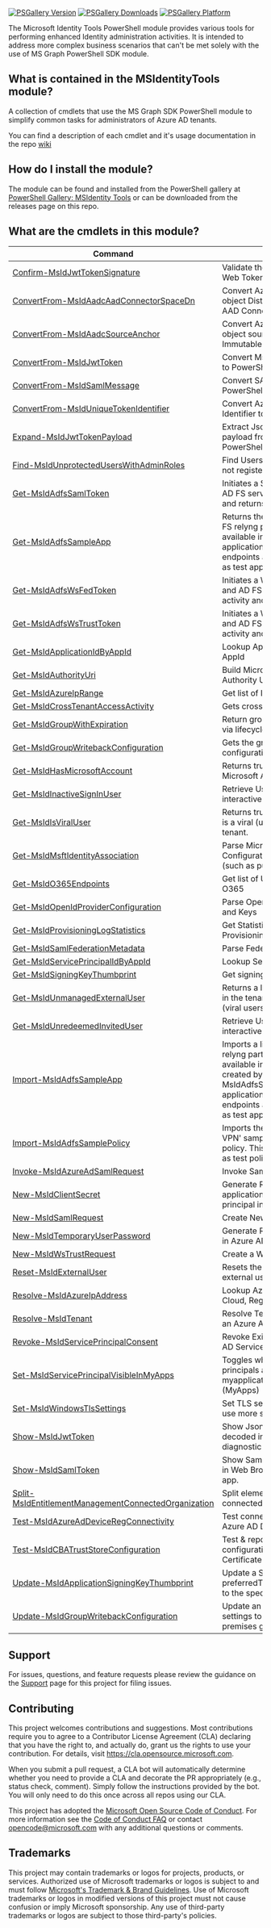 [![PSGallery Version](https://img.shields.io/powershellgallery/v/MSIdentityTools.svg?style=flat&logo=powershell&label=PSGallery%20Version)](https://www.powershellgallery.com/packages/MSIdentityTools) 
[![PSGallery Downloads](https://img.shields.io/powershellgallery/dt/MSIdentityTools.svg?style=flat&logo=powershell&label=PSGallery%20Downloads)](https://www.powershellgallery.com/packages/MSIdentityTools)
[![PSGallery Platform](https://img.shields.io/powershellgallery/p/MSIdentityTools.svg?style=flat&logo=powershell&label=PSGallery%20Platform)](https://www.powershellgallery.com/packages/MSIdentityTools)

The Microsoft Identity Tools PowerShell module provides various tools for performing enhanced Identity administration activities. It is intended to address more complex business scenarios that can't be met solely with the use of MS Graph PowerShell SDK module.

## What is contained in the MSIdentityTools module?
A collection of cmdlets that use the MS Graph SDK PowerShell module to simplify common tasks for administrators of Azure AD tenants.

You can find a description of each cmdlet and it's usage documentation in the repo [wiki](https://github.com/AzureAD/MSIdentityTools/wiki)
  
## How do I install the module?
 
The module can be found and installed from the PowerShell gallery at [PowerShell Gallery: MSIdentity Tools](https://www.powershellgallery.com/packages/MSIdentityTools) or can be downloaded from the releases page on this repo.

## What are the cmdlets in this module?

| Command | Synopsys |
| --- | --- |
| [Confirm-MsIdJwtTokenSignature](../../wiki/Confirm-MsIdJwtTokenSignature) | Validate the digital signature for JSON Web Token. |
| [ConvertFrom-MsIdAadcAadConnectorSpaceDn](../../wiki/ConvertFrom-MsIdAadcAadConnectorSpaceDn) | Convert Azure AD connector space object Distinguished Name (DN) in AAD Connect |
| [ConvertFrom-MsIdAadcSourceAnchor](../../wiki/ConvertFrom-MsIdAadcSourceAnchor) | Convert Azure AD Connect metaverse object sourceAnchor or Azure AD ImmutableId to sourceGuid. |
| [ConvertFrom-MsIdJwtToken](../../wiki/ConvertFrom-MsIdJwtToken) | Convert Msft Identity token structure to PowerShell object. |
| [ConvertFrom-MsIdSamlMessage](../../wiki/ConvertFrom-MsIdSamlMessage) | Convert SAML Message structure to PowerShell object. |
| [ConvertFrom-MsIdUniqueTokenIdentifier](../../wiki/ConvertFrom-MsIdUniqueTokenIdentifier) | Convert Azure AD Unique Token Identifier to Request Id. |
| [Expand-MsIdJwtTokenPayload](../../wiki/Expand-MsIdJwtTokenPayload) | Extract Json Web Token (JWT) payload from JWS structure to PowerShell object. |
| [Find-MsIdUnprotectedUsersWithAdminRoles](../../wiki/Find-MsIdUnprotectedUsersWithAdminRoles) | Find Users with Admin Roles that are not registered for MFA |
| [Get-MsIdAdfsSamlToken](../../wiki/Get-MsIdAdfsSamlToken) | Initiates a SAML logon request to and AD FS server to generate log activity and returns the user token. |
| [Get-MsIdAdfsSampleApp](../../wiki/Get-MsIdAdfsSampleApp) | Returns the list of availabe sample AD FS relyng party trust applications available in this module. These applications do NOT use real endpoints and are meant to be used as test applications. |
| [Get-MsIdAdfsWsFedToken](../../wiki/Get-MsIdAdfsWsFedToken) | Initiates a Ws-Fed logon request to and AD FS server to generate log activity and returns the user token. |
| [Get-MsIdAdfsWsTrustToken](../../wiki/Get-MsIdAdfsWsTrustToken) | Initiates a Ws-Trust logon request to and AD FS server to generate log activity and returns the user token. |
| [Get-MsIdApplicationIdByAppId](../../wiki/Get-MsIdApplicationIdByAppId) | Lookup Application Registration by AppId |
| [Get-MsIdAuthorityUri](../../wiki/Get-MsIdAuthorityUri) | Build Microsoft Identity Provider Authority URI |
| [Get-MsIdAzureIpRange](../../wiki/Get-MsIdAzureIpRange) | Get list of IP ranges for Azure |
| [Get-MsIdCrossTenantAccessActivity](../../wiki/Get-MsIdCrossTenantAccessActivity) | Gets cross tenant user sign-in activity |
| [Get-MsIdGroupWithExpiration](../../wiki/Get-MsIdGroupWithExpiration) | Return groups with an expiration date via lifecycle policy. |
| [Get-MsIdGroupWritebackConfiguration](../../wiki/Get-MsIdGroupWritebackConfiguration) | Gets the group writeback configuration for the group ID |
| [Get-MsIdHasMicrosoftAccount](../../wiki/Get-MsIdHasMicrosoftAccount) | Returns true if the user's mail is a Microsoft Account |
| [Get-MsIdInactiveSignInUser](../../wiki/Get-MsIdInactiveSignInUser) | Retrieve Users who have not had interactive sign ins since XX days ago |
| [Get-MsIdIsViralUser](../../wiki/Get-MsIdIsViralUser) | Returns true if the user's mail domain is a viral (unmanaged) Azure AD tenant. |
| [Get-MsIdMsftIdentityAssociation](../../wiki/Get-MsIdMsftIdentityAssociation) | Parse Microsoft Identity Association Configuration for a Public Domain (such as published apps) |
| [Get-MsIdO365Endpoints](../../wiki/Get-MsIdO365Endpoints) | Get list of URLs and IP ranges for O365 |
| [Get-MsIdOpenIdProviderConfiguration](../../wiki/Get-MsIdOpenIdProviderConfiguration) | Parse OpenId Provider Configuration and Keys |
| [Get-MsIdProvisioningLogStatistics](../../wiki/Get-MsIdProvisioningLogStatistics) | Get Statistics for Set of Azure AD Provisioning Logs |
| [Get-MsIdSamlFederationMetadata](../../wiki/Get-MsIdSamlFederationMetadata) | Parse Federation Metadata |
| [Get-MsIdServicePrincipalIdByAppId](../../wiki/Get-MsIdServicePrincipalIdByAppId) | Lookup Service Principal by AppId |
| [Get-MsIdSigningKeyThumbprint](../../wiki/Get-MsIdSigningKeyThumbprint) | Get signing keys used by Azure AD. |
| [Get-MsIdUnmanagedExternalUser](../../wiki/Get-MsIdUnmanagedExternalUser) | Returns a list of all the external users in the tenant that are unmanaged (viral users). |
| [Get-MsIdUnredeemedInvitedUser](../../wiki/Get-MsIdUnredeemedInvitedUser) | Retrieve Users who have not had interactive sign ins since XX days ago |
| [Import-MsIdAdfsSampleApp](../../wiki/Import-MsIdAdfsSampleApp) | Imports a list availabe sample AD FS relyng party trust applications available in this module, the list is created by the Get-MsIdAdfsSampleApps cmdlet. These applications do NOT use real endpoints and are meant to be used as test applications. |
| [Import-MsIdAdfsSamplePolicy](../../wiki/Import-MsIdAdfsSamplePolicy) | Imports the 'MsId Block Off Corp and VPN' sample AD FS access control policy. This policy is meant to be used as test policy. |
| [Invoke-MsIdAzureAdSamlRequest](../../wiki/Invoke-MsIdAzureAdSamlRequest) | Invoke Saml Request on Azure AD. |
| [New-MsIdClientSecret](../../wiki/New-MsIdClientSecret) | Generate Random Client Secret for application registration or service principal in Azure AD. |
| [New-MsIdSamlRequest](../../wiki/New-MsIdSamlRequest) | Create New Saml Request. |
| [New-MsIdTemporaryUserPassword](../../wiki/New-MsIdTemporaryUserPassword) | Generate Random password for user in Azure AD. |
| [New-MsIdWsTrustRequest](../../wiki/New-MsIdWsTrustRequest) | Create a WS-Trust request. |
| [Reset-MsIdExternalUser](../../wiki/Reset-MsIdExternalUser) | Resets the redemption state of an external user. |
| [Resolve-MsIdAzureIpAddress](../../wiki/Resolve-MsIdAzureIpAddress) | Lookup Azure IP address for Azure Cloud, Region, and Service Tag. |
| [Resolve-MsIdTenant](../../wiki/Resolve-MsIdTenant) | Resolve TenantId or DomainName to an Azure AD Tenant |
| [Revoke-MsIdServicePrincipalConsent](../../wiki/Revoke-MsIdServicePrincipalConsent) | Revoke Existing Consent to an Azure AD Service Principal. |
| [Set-MsIdServicePrincipalVisibleInMyApps](../../wiki/Set-MsIdServicePrincipalVisibleInMyApps) | Toggles whether application service principals are visible when launching myapplications.microsoft.com (MyApps) |
| [Set-MsIdWindowsTlsSettings](../../wiki/Set-MsIdWindowsTlsSettings) | Set TLS settings on Windows OS to use more secure TLS protocols. |
| [Show-MsIdJwtToken](../../wiki/Show-MsIdJwtToken) | Show Json Web Token (JWT) decoded in Web Browser using diagnostic web app. |
| [Show-MsIdSamlToken](../../wiki/Show-MsIdSamlToken) | Show Saml Security Token decoded in Web Browser using diagnostic web app. |
| [Split-MsIdEntitlementManagementConnectedOrganization](../../wiki/Split-MsIdEntitlementManagementConnectedOrganization) | Split elements of a connectedOrganization |
| [Test-MsIdAzureAdDeviceRegConnectivity](../../wiki/Test-MsIdAzureAdDeviceRegConnectivity) | Test connectivity on Windows OS for Azure AD Device Registration |
| [Test-MsIdCBATrustStoreConfiguration](../../wiki/Test-MsIdCBATrustStoreConfiguration) | Test & report for common mis-configuration issues with the Entra ID Certificate Trust Store |
| [Update-MsIdApplicationSigningKeyThumbprint](../../wiki/Update-MsIdApplicationSigningKeyThumbprint) | Update a Service Princpal's preferredTokenSigningKeyThumbprint to the specified certificate thumbprint |
| [Update-MsIdGroupWritebackConfiguration](../../wiki/Update-MsIdGroupWritebackConfiguration) | Update an Azure AD cloud group settings to writeback as an AD on-premises group |


## Support
For issues, questions, and feature requests please review the guidance on the [Support](https://github.com/AzureAD/MSIdentityTools/blob/main/SUPPORT.md) page for this project for filing issues.

## Contributing

This project welcomes contributions and suggestions.  Most contributions require you to agree to a
Contributor License Agreement (CLA) declaring that you have the right to, and actually do, grant us
the rights to use your contribution. For details, visit https://cla.opensource.microsoft.com.

When you submit a pull request, a CLA bot will automatically determine whether you need to provide
a CLA and decorate the PR appropriately (e.g., status check, comment). Simply follow the instructions
provided by the bot. You will only need to do this once across all repos using our CLA.

This project has adopted the [Microsoft Open Source Code of Conduct](https://opensource.microsoft.com/codeofconduct/).
For more information see the [Code of Conduct FAQ](https://opensource.microsoft.com/codeofconduct/faq/) or
contact [opencode@microsoft.com](mailto:opencode@microsoft.com) with any additional questions or comments.

## Trademarks

This project may contain trademarks or logos for projects, products, or services. Authorized use of Microsoft 
trademarks or logos is subject to and must follow 
[Microsoft's Trademark & Brand Guidelines](https://www.microsoft.com/en-us/legal/intellectualproperty/trademarks/usage/general).
Use of Microsoft trademarks or logos in modified versions of this project must not cause confusion or imply Microsoft sponsorship.
Any use of third-party trademarks or logos are subject to those third-party's policies.
